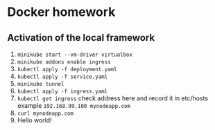# Docker homework
## Activation of the local framework
1. `minikube start --vm-driver virtualbox`
2. `minikube addons enable ingress`
3. `kubectl apply -f deployment.yaml`
4. `kubectl apply -f service.yaml`
5. `minikube tunnel`
6. `kubectl apply -f ingress.yaml`
7. `kubectl get ingress` check address here and record it in etc/hosts
example `192.168.99.100 mynodeapp.com`
8. `curl mynodeapp.com`
9. Hello world!
